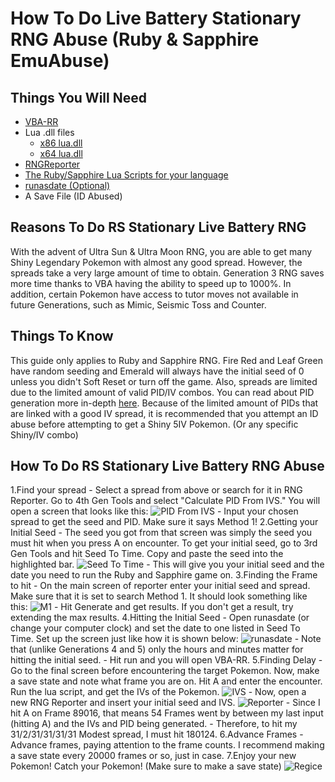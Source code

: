 # How To Do Live Battery Stationary RNG Abuse (Ruby & Sapphire EmuAbuse)

## Things You Will Need 
- [VBA-RR](https://github.com/TASVideos/vba-rerecording/releases)
- Lua .dll files
     - [x86 lua.dll](https://www.dropbox.com/s/2o4hdphn7j9z349/lua-dll-x86.zip?dl=0)
     - [x64 lua.dll](https://www.dropbox.com/s/t8yttukleqserzp/lua-dll-x64.rar?dl=0)
- [RNGReporter](https://ci.appveyor.com/project/Admiral-Fish/rngreporter/build/artifacts)
- [The Ruby/Sapphire Lua Scripts for your language](http://pokerng.forumcommunity.net/?t=56443955)
- [runasdate (Optional)](https://runasdate.en.softonic.com/)
- A Save File (ID Abused)

## Reasons To Do RS Stationary Live Battery RNG
With the advent of Ultra Sun & Ultra Moon RNG, you are able to get many Shiny Legendary Pokemon with almost any good spread. However, the spreads take a very large amount of time to obtain. Generation 3 RNG saves more time thanks to VBA having the ability to speed up to 1000%. 
In addition, certain Pokemon have access to tutor moves not available in future Generations, such as Mimic, Seismic Toss and Counter.

## Things To Know
This guide only applies to Ruby and Sapphire RNG. Fire Red and Leaf Green have random seeding and Emerald will always have the initial seed of 0 unless you didn't Soft Reset or turn off the game. Also, spreads are limited due to the limited amount of valid PID/IV combos. You can read about PID generation more in-depth [here](https://www.smogon.com/ingame/rng/pid_iv_creation).
Because of the limited amount of PIDs that are linked with a good IV spread, it is recommended that you attempt an ID abuse before attempting to get a Shiny 5IV Pokemon. (Or any specific Shiny/IV combo)

## How To Do RS Stationary Live Battery RNG Abuse
1.Find your spread
           - Select a spread from above or search for it in RNG Reporter. Go to 4th Gen Tools and select "Calculate PID From IVS." You will open a screen that looks like this: ![PID From IVS](https://snag.gy/yfYPqv.jpg)
           - Input your chosen spread to get the seed and PID. Make sure it says Method 1!
2.Getting your Initial Seed
          - The seed you got from that screen was simply the seed you must hit when you press A on encounter. To get your initial seed, go to 3rd Gen Tools and hit Seed To Time. Copy and paste the seed into the highlighted bar. 
            ![Seed To Time](https://snag.gy/XGisIK.jpg)
            - This will give you your initial seed and the date you need to run the Ruby and Sapphire game on.
3.Finding the Frame to hit
            - On the main screen of reporter enter your initial seed and spread. Make sure that it is set to search Method 1. It should look something like this:
            ![M1](https://snag.gy/KMdX3I.jpg)
            - Hit Generate and get results. If you don't get a result, try extending the max results.
4.Hitting the Initial Seed
            - Open runasdate (or change your computer clock) and set the date to one listed in Seed To Time. Set up the screen just like how it is shown below: 
            ![runasdate](https://snag.gy/Fw7Xk9.jpg)
            - Note that (unlike Generations 4 and 5) only the hours and minutes matter for hitting the initial seed.
            - Hit run and you will open VBA-RR.
5.Finding Delay
            - Go to the final screen before encountering the target Pokemon. Now, make a save state and note what frame you are on. Hit A and enter the encounter. Run the lua script, and get the IVs of the Pokemon. 
            ![IVS](https://snag.gy/wpUMTv.jpg)
            - Now, open a new RNG Reporter and insert your initial seed and IVS. 
            ![Reporter](https://snag.gy/TGBKU4.jpg)
            - Since I hit A on Frame 89016, that means 54 Frames went by between my last input (hitting A) and the IVs and PID being generated. 
            - Therefore, to hit my 31/2/31/31/31/31 Modest spread, I must hit 180124.
6.Advance Frames
            - Advance frames, paying attention to the frame counts. I recommend making a save state every 20000 frames or so, just in case. 
7.Enjoy your new Pokemon!
            Catch your Pokemon! (Make sure to make a save state)
            ![Regice](https://snag.gy/Rs2qYH.jpg)

